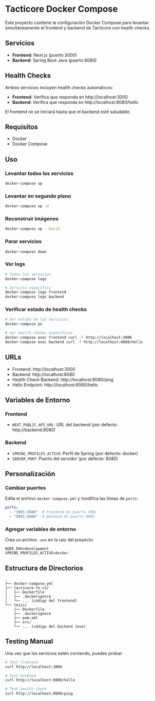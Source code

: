 # Tacticore Docker Compose

Este proyecto contiene la configuración Docker Compose para levantar simultáneamente el frontend y backend de Tacticore con health checks.

## Servicios

- **Frontend**: Next.js (puerto 3000)
- **Backend**: Spring Boot Java (puerto 8080)

## Health Checks

Ambos servicios incluyen health checks automáticos:

- **Frontend**: Verifica que responda en http://localhost:3000
- **Backend**: Verifica que responda en http://localhost:8080/hello

El frontend no se iniciará hasta que el backend esté saludable.

## Requisitos

- Docker
- Docker Compose

## Uso

### Levantar todos los servicios

```bash
docker-compose up
```

### Levantar en segundo plano

```bash
docker-compose up -d
```

### Reconstruir imágenes

```bash
docker-compose up --build
```

### Parar servicios

```bash
docker-compose down
```

### Ver logs

```bash
# Todos los servicios
docker-compose logs

# Servicio específico
docker-compose logs frontend
docker-compose logs backend
```

### Verificar estado de health checks

```bash
# Ver estado de los servicios
docker-compose ps

# Ver health checks específicos
docker-compose exec frontend curl -f http://localhost:3000
docker-compose exec backend curl -f http://localhost:8080/hello
```

## URLs

- Frontend: http://localhost:3000
- Backend: http://localhost:8080
- Health Check Backend: http://localhost:8080/ping
- Hello Endpoint: http://localhost:8080/hello

## Variables de Entorno

### Frontend
- `NEXT_PUBLIC_API_URL`: URL del backend (por defecto: http://backend:8080)

### Backend
- `SPRING_PROFILES_ACTIVE`: Perfil de Spring (por defecto: docker)
- `SERVER_PORT`: Puerto del servidor (por defecto: 8080)

## Personalización

### Cambiar puertos
Edita el archivo `docker-compose.yml` y modifica las líneas de `ports`:

```yaml
ports:
  - "3001:3000"  # Frontend en puerto 3001
  - "8081:8080"  # Backend en puerto 8081
```

### Agregar variables de entorno
Crea un archivo `.env` en la raíz del proyecto:

```env
NODE_ENV=development
SPRING_PROFILES_ACTIVE=docker
```

## Estructura de Directorios

```
.
├── docker-compose.yml
├── tacticore-fe-c3/
│   ├── Dockerfile
│   ├── .dockerignore
│   └── ... (código del frontend)
└── tesis/
    ├── Dockerfile
    ├── .dockerignore
    ├── pom.xml
    ├── src/
    └── ... (código del backend Java)
```

## Testing Manual

Una vez que los servicios estén corriendo, puedes probar:

```bash
# Test frontend
curl http://localhost:3000

# Test backend
curl http://localhost:8080/hello

# Test health check
curl http://localhost:8080/ping
```
